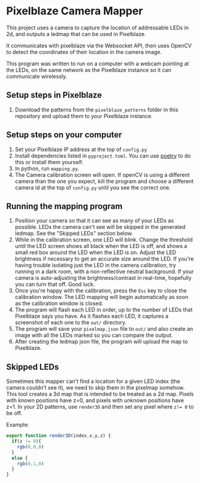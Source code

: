 # Pixelblaze Camera Mapper

This project uses a camera to capture the location of addressable LEDs in 2d, and outputs a ledmap that can be used in Pixelblaze.

It communicates with pixelblaze via the Websocket API, then uses OpenCV to detect the coordinates of their location in the camera image.

This program was written to run on a computer with a webcam pointing at the LEDs, on the same network as the Pixelblaze instance so it can communicate wirelessly.

## Setup steps in Pixelblaze

1. Download the patterns from the `pixelblaze_patterns` folder in this repository and upload them to your Pixelblaze instance.

## Setup steps on your computer

1. Set your Pixelblaze IP address at the top of `config.py`
2. Install dependencies listed in `pyproject.toml`. You can use [poetry](https://python-poetry.org/) to do this or install them yourself.
3. In python, run `mapping.py`.
4. The Camera calibration screen will open. If openCV is using a different camera than the one you expect, kill the program and choose a different camera id at the top of `config.py` until you see the correct one.

## Running the mapping program

1. Position your camera so that it can see as many of your LEDs as possible. LEDs the camera can't see will be skipped in the generated ledmap. See the "Skipped LEDs" section below.
2. While in the calibration screen, one LED will blink. Change the threshold until the LED screen shows all black when the LED is off, and shows a small red box around the LED when the LED is on. Adjust the LED brightness if necessary to get an accurate size around the LED. If you're having trouble isolating just the LED in the camera calibration, try running in a dark room, with a non-reflective neutral background.  If your camera is auto-adjusting the brightness/contrast in real-time, hopefully you can turn that off. Good luck.
3. Once you're happy with the calibration, press the `Esc` key to close the calibration window. The LED mapping will begin automatically as soon as the calibration window is closed.
4. The program will flash each LED in order, up to the number of LEDs that Pixelblaze says you have.  As it flashes each LED, it captures a screenshot of each one to the `out/` directory.
5. The program will save your `pixelmap.json` file to `out/` and also create an image with all the LEDs marked so you can compare the output.
6. After creating the ledmap json file, the program will upload the map to Pixelblaze.

## Skipped LEDs

Sometimes this mapper can't find a location for a given LED index (the camera couldn't see it), we need to skip them in the pixelmap somehow.  This tool creates a 3d map that is intended to be treated as a 2d map. Pixels with known positions have z=0, and pixels with unknown positions have z=1. In your 2D patterns, use `render3D` and then set any pixel where `z!= 0` to be off.

Example:

```javascript
export function render3D(index,x,y,z) {
  if(z != 0){
    rgb(0,0,0)
  }
  else {
    rgb(0,1,0)
  }
}
```

